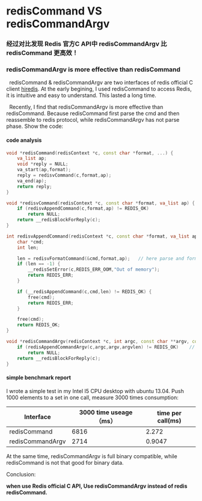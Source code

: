 # redisCommand VS redisCommandArgv

###   经过对比发现 Redis 官方C API中 redisCommandArgv 比 redisCommand 更高效！
###   redisCommandArgv is more effective than redisCommand

   redisCommand & redisCommandArgv are two interfaces of redis official C client [hiredis](https://github.com/redis/hiredis). At the early begining, I used redisCommand to access Redis, it is intuitive and easy to understand. This lasted a long time. 
   
   Recently, I find that redisCommandArgv is more effective than redisCommand. Because redisCommand first parse the cmd and then reassemble to redis protocol, while redisCommandArgv has not parse phase. Show the code:

####   code analysis
```C++
void *redisCommand(redisContext *c, const char *format, ...) {
    va_list ap;
    void *reply = NULL;
    va_start(ap,format);
    reply = redisvCommand(c,format,ap);
    va_end(ap);
    return reply;
}

void *redisvCommand(redisContext *c, const char *format, va_list ap) {
    if (redisvAppendCommand(c,format,ap) != REDIS_OK)
        return NULL;
    return __redisBlockForReply(c);
}

int redisvAppendCommand(redisContext *c, const char *format, va_list ap) {
    char *cmd;
    int len;

    len = redisvFormatCommand(&cmd,format,ap);   // here parse and format redis cmd
    if (len == -1) {
        __redisSetError(c,REDIS_ERR_OOM,"Out of memory");
        return REDIS_ERR;
    }

    if (__redisAppendCommand(c,cmd,len) != REDIS_OK) {
        free(cmd);
        return REDIS_ERR;
    }

    free(cmd);
    return REDIS_OK;
}
```
  
```C++
void *redisCommandArgv(redisContext *c, int argc, const char **argv, const size_t *argvlen) {
    if (redisAppendCommandArgv(c,argc,argv,argvlen) != REDIS_OK)    // no parse phase
        return NULL;
    return __redisBlockForReply(c);
}
```

####   simple benchmark report
I wrote a simple test in my Intel I5 CPU desktop with ubuntu 13.04. Push 1000 elements to a set in one call, measure 3000 times consumption:

| Interface | 3000 time useage（ms）| time per call(ms) |
|------------ | ------------- | ------------- |
| redisCommand | 6816 | 2.272 |
| redisCommandArgv | 2714 | 0.9047 |


At the same time, redisCommandArgv is full binary compatible, while redisCommand is not that good for binary data.

Conclusion:

**when use Redis official C API, Use redisCommandArgv instead of redis redisCommand.**



